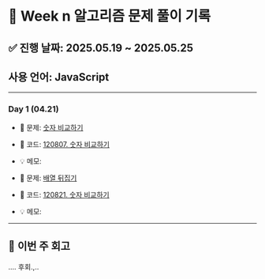 # 📘 Week n 알고리즘 문제 풀이 기록

## ✅ 진행 날짜: 2025.05.19 ~ 2025.05.25

## 사용 언어: JavaScript

---

### Day 1 (04.21)


- 🔗 문제: [숫자 비교하기](https://school.programmers.co.kr/learn/courses/30/lessons/120807)
- 📁 코드: [120807. 숫자 비교하기](https://github.com/jjub0217/Algorithm_-Training/tree/main/%ED%94%84%EB%A1%9C%EA%B7%B8%EB%9E%98%EB%A8%B8%EC%8A%A4/0/120807.%E2%80%85%EC%88%AB%EC%9E%90%E2%80%85%EB%B9%84%EA%B5%90%ED%95%98%EA%B8%B0)
- 💡 메모:

- 🔗 문제: [배열 뒤집기](https://school.programmers.co.kr/learn/courses/30/lessons/120821)
- 📁 코드: [120821. 숫자 비교하기](https://github.com/jjub0217/Algorithm_-Training/tree/main/%ED%94%84%EB%A1%9C%EA%B7%B8%EB%9E%98%EB%A8%B8%EC%8A%A4/0/120821.%E2%80%85%EB%B0%B0%EC%97%B4%E2%80%85%EB%92%A4%EC%A7%91%EA%B8%B0)
- 💡 메모:

---

## 📌 이번 주 회고
.... 후회.,..

